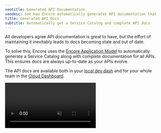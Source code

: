 ```yaml
---
seotitle: Generated API Documentation
seodesc: See how Encore automatically generates API documentation that always stays up to date and in sync.
title: Generated API Docs
subtitle: Automatically get a Service Catalog and complete API docs
---
```


All developers agree API documentation is great to have, but the effort of maintaining it inevitably leads to docs becoming stale and out of date.

To solve this, Encore uses the [Encore Application Model](/docs/introduction#meet-the-encore-application-model) to automatically generate a Service Catalog along with complete documentation for all APIs. This ensures docs are always up-to-date as your APIs evolve.

The API docs are available both in your [local dev dash](/docs/observability/dev-dash.md) and for your whole team in the [Cloud Dashboard](https://app.encore.dev).

<video autoPlay playsInline loop controls muted className="w-full h-full">
	<source src="/assets/docs/servicecatalogvideo.mp4" className="w-full h-full" type="video/mp4" />
</video>